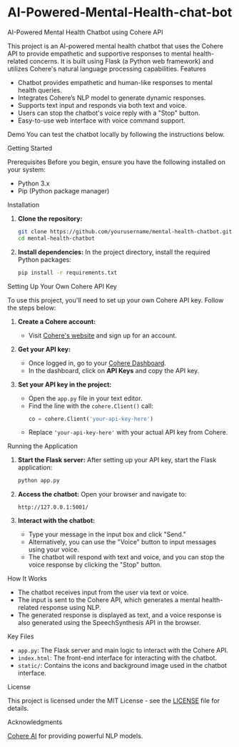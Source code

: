 # AI-Powered-Mental-Health-chat-bot
AI-Powered Mental Health Chatbot using Cohere API

This project is an AI-powered mental health chatbot that uses the Cohere API to provide empathetic and supportive responses to mental health-related concerns. It is built using Flask (a Python web framework) and utilizes Cohere's natural language processing capabilities.
Features
- Chatbot provides empathetic and human-like responses to mental health queries.
- Integrates Cohere’s NLP model to generate dynamic responses.
- Supports text input and responds via both text and voice.
- Users can stop the chatbot's voice reply with a "Stop" button.
- Easy-to-use web interface with voice command support.

 Demo
You can test the chatbot locally by following the instructions below.

Getting Started

Prerequisites
Before you begin, ensure you have the following installed on your system:
- Python 3.x
- Pip (Python package manager)

Installation

1. **Clone the repository:**
   ```bash
   git clone https://github.com/yourusername/mental-health-chatbot.git
   cd mental-health-chatbot
   ```

2. **Install dependencies:**
   In the project directory, install the required Python packages:
   ```bash
   pip install -r requirements.txt
   ```
 Setting Up Your Own Cohere API Key

To use this project, you'll need to set up your own Cohere API key. Follow the steps below:

1. **Create a Cohere account:**
   - Visit [Cohere's website](https://cohere.com/) and sign up for an account.

2. **Get your API key:**
   - Once logged in, go to your [Cohere Dashboard](https://dashboard.cohere.ai/).
   - In the dashboard, click on **API Keys** and copy the API key.

3. **Set your API key in the project:**
   - Open the `app.py` file in your text editor.
   - Find the line with the `cohere.Client()` call:
     ```python
     co = cohere.Client('your-api-key-here')
     ```
   - Replace `'your-api-key-here'` with your actual API key from Cohere.

Running the Application

1. **Start the Flask server:**
   After setting up your API key, start the Flask application:
   ```bash
   python app.py
   ```

2. **Access the chatbot:**
   Open your browser and navigate to:
   ```
   http://127.0.0.1:5001/
   ```

3. **Interact with the chatbot:**
   - Type your message in the input box and click "Send."
   - Alternatively, you can use the "Voice" button to input messages using your voice.
   - The chatbot will respond with text and voice, and you can stop the voice response by clicking the "Stop" button.

How It Works

- The chatbot receives input from the user via text or voice.
- The input is sent to the Cohere API, which generates a mental health-related response using NLP.
- The generated response is displayed as text, and a voice response is also generated using the SpeechSynthesis API in the browser.
  
Key Files

- `app.py`: The Flask server and main logic to interact with the Cohere API.
- `index.html`: The front-end interface for interacting with the chatbot.
- `static/`: Contains the icons and background image used in the chatbot interface.

 License

This project is licensed under the MIT License - see the [LICENSE](LICENSE) file for details.

 Acknowledgments

 [Cohere AI](https://cohere.ai/) for providing powerful NLP models.
